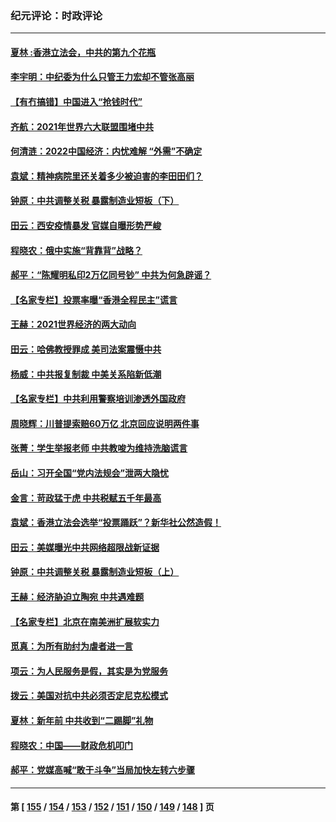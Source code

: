 ### 纪元评论：时政评论
---
#### [夏林 :香港立法会，中共的第九个花瓶](../../pages/nsc1025/n13455849.md) 
#### [李宇明：中纪委为什么只管王力宏却不管张高丽](../../pages/nsc1025/n13455657.md) 
#### [【有冇搞错】中国进入“抢钱时代”](../../pages/nsc1025/n13455628.md) 
#### [齐航：2021年世界六大联盟围堵中共](../../pages/nsc1025/n13455602.md) 
#### [何清涟：2022中国经济：内忧难解 “外需”不确定](../../pages/nsc1025/n13455281.md) 
#### [袁斌：精神病院里还关着多少被迫害的李田田们？](../../pages/nsc1025/n13455249.md) 
#### [钟原：中共调整关税 暴露制造业短板（下）](../../pages/nsc1025/n13452148.md) 
#### [田云：西安疫情暴发 官媒自曝形势严峻](../../pages/nsc1025/n13454420.md) 
#### [程晓农：俄中实施“背靠背”战略？](../../pages/nsc1025/n13454349.md) 
#### [郝平：“陈耀明私印2万亿同号钞” 中共为何急辟谣？](../../pages/nsc1025/n13453918.md) 
#### [【名家专栏】投票率曝“香港全程民主”谎言](../../pages/nsc1025/n13453213.md) 
#### [王赫：2021世界经济的两大动向](../../pages/nsc1025/n13452754.md) 
#### [田云：哈佛教授罪成 美司法案震慑中共](../../pages/nsc1025/n13452166.md) 
#### [杨威：中共报复制裁 中美关系陷新低潮](../../pages/nsc1025/n13452115.md) 
#### [【名家专栏】中共利用警察培训渗透外国政府](../../pages/nsc1025/n13450770.md) 
#### [周晓辉：川普提索赔60万亿 北京回应说明两件事](../../pages/nsc1025/n13451425.md) 
#### [张菁：学生举报老师 中共教唆为维持洗脑谎言](../../pages/nsc1025/n13451374.md) 
#### [岳山：习开全国“党内法规会”泄两大隐忧](../../pages/nsc1025/n13450200.md) 
#### [金言：苛政猛于虎 中共税赋五千年最高](../../pages/nsc1025/n13451292.md) 
#### [袁斌：香港立法会选举“投票踊跃”？新华社公然造假！](../../pages/nsc1025/n13450454.md) 
#### [田云：美媒曝光中共网络超限战新证据](../../pages/nsc1025/n13449715.md) 
#### [钟原：中共调整关税 暴露制造业短板（上）](../../pages/nsc1025/n13449672.md) 
#### [王赫：经济胁迫立陶宛 中共遇难题](../../pages/nsc1025/n13449457.md) 
#### [【名家专栏】北京在南美洲扩展软实力](../../pages/nsc1025/n13448427.md) 
#### [觅真：为所有助纣为虐者进一言](../../pages/nsc1025/n13449080.md) 
#### [项云：为人民服务是假，其实是为党服务](../../pages/nsc1025/n13449051.md) 
#### [拨云：美国对抗中共必须否定尼克松模式](../../pages/nsc1025/n13448948.md) 
#### [夏林：新年前 中共收到“二踢脚”礼物](../../pages/nsc1025/n13442246.md) 
#### [程晓农：中国——财政危机叩门](../../pages/nsc1025/n13448332.md) 
#### [郝平：党媒高喊“敢于斗争”当局加快左转六步骤](../../pages/nsc1025/n13448233.md) 

---
#### 第 [ [155](./155.md) / [154](./154.md) / [153](./153.md) / [152](./152.md) / [151](./151.md) / [150](./150.md) / [149](./149.md) / [148](./148.md) ] 页
